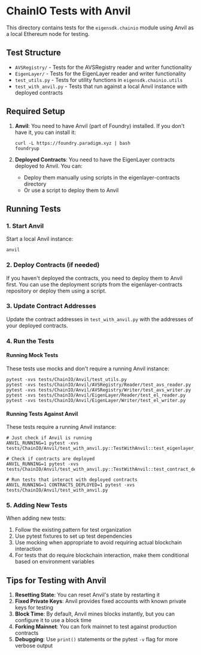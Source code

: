 # ChainIO Tests with Anvil

This directory contains tests for the `eigensdk.chainio` module using Anvil as a local Ethereum node for testing.

## Test Structure

- `AVSRegistry/` - Tests for the AVSRegistry reader and writer functionality
- `EigenLayer/` - Tests for the EigenLayer reader and writer functionality
- `test_utils.py` - Tests for utility functions in `eigensdk.chainio.utils`
- `test_with_anvil.py` - Tests that run against a local Anvil instance with deployed contracts

## Required Setup

1. **Anvil**: You need to have Anvil (part of Foundry) installed. If you don't have it, you can install it:
   ```
   curl -L https://foundry.paradigm.xyz | bash
   foundryup
   ```

2. **Deployed Contracts**: You need to have the EigenLayer contracts deployed to Anvil. You can:
   - Deploy them manually using scripts in the eigenlayer-contracts directory
   - Or use a script to deploy them to Anvil

## Running Tests

### 1. Start Anvil

Start a local Anvil instance:

```
anvil
```

### 2. Deploy Contracts (if needed)

If you haven't deployed the contracts, you need to deploy them to Anvil first. You can use the deployment scripts from the eigenlayer-contracts repository or deploy them using a script.

### 3. Update Contract Addresses

Update the contract addresses in `test_with_anvil.py` with the addresses of your deployed contracts.

### 4. Run the Tests

#### Running Mock Tests

These tests use mocks and don't require a running Anvil instance:

```
pytest -xvs tests/ChainIO/Anvil/test_utils.py
pytest -xvs tests/ChainIO/Anvil/AVSRegistry/Reader/test_avs_reader.py
pytest -xvs tests/ChainIO/Anvil/AVSRegistry/Writer/test_avs_writer.py
pytest -xvs tests/ChainIO/Anvil/EigenLayer/Reader/test_el_reader.py
pytest -xvs tests/ChainIO/Anvil/EigenLayer/Writer/test_el_writer.py
```

#### Running Tests Against Anvil

These tests require a running Anvil instance:

```
# Just check if Anvil is running
ANVIL_RUNNING=1 pytest -xvs tests/ChainIO/Anvil/test_with_anvil.py::TestWithAnvil::test_eigenlayer_connection

# Check if contracts are deployed 
ANVIL_RUNNING=1 pytest -xvs tests/ChainIO/Anvil/test_with_anvil.py::TestWithAnvil::test_contract_deployed

# Run tests that interact with deployed contracts
ANVIL_RUNNING=1 CONTRACTS_DEPLOYED=1 pytest -xvs tests/ChainIO/Anvil/test_with_anvil.py
```

### 5. Adding New Tests

When adding new tests:

1. Follow the existing pattern for test organization
2. Use pytest fixtures to set up test dependencies
3. Use mocking when appropriate to avoid requiring actual blockchain interaction
4. For tests that do require blockchain interaction, make them conditional based on environment variables

## Tips for Testing with Anvil

1. **Resetting State**: You can reset Anvil's state by restarting it
2. **Fixed Private Keys**: Anvil provides fixed accounts with known private keys for testing
3. **Block Time**: By default, Anvil mines blocks instantly, but you can configure it to use a block time
4. **Forking Mainnet**: You can fork mainnet to test against production contracts
5. **Debugging**: Use `print()` statements or the pytest `-v` flag for more verbose output 